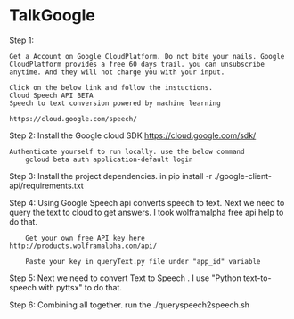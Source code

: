# TalkGoogle


Step 1:

	Get a Account on Google CloudPlatform. Do not bite your nails. Google CloudPlatform provides a free 60 days trail. you can unsubscribe anytime. And they will not charge you with your input.
	
	Click on the below link and follow the instuctions.
	Cloud Speech API BETA 
	Speech to text conversion powered by machine learning

	https://cloud.google.com/speech/
	
Step 2:
	Install the Google cloud SDK https://cloud.google.com/sdk/
	
	Authenticate yourself to run locally. use the below command
		gcloud beta auth application-default login

Step 3:
	Install the project dependencies. in 
	pip install -r ./google-client-api/requirements.txt
	
Step 4:
		Using Google Speech api converts speech to text. Next we need to query the text to cloud to get answers. I took wolframalpha free api help to do that.
		
		Get your own free API key here http://products.wolframalpha.com/api/
		
		Paste your key in queryText.py file under "app_id" variable
		
Step 5:
		Next we need to convert Text to Speech . I use "Python text-to-speech with pyttsx" to do that.
		
Step 6:
	Combining all together.
	run the ./queryspeech2speech.sh